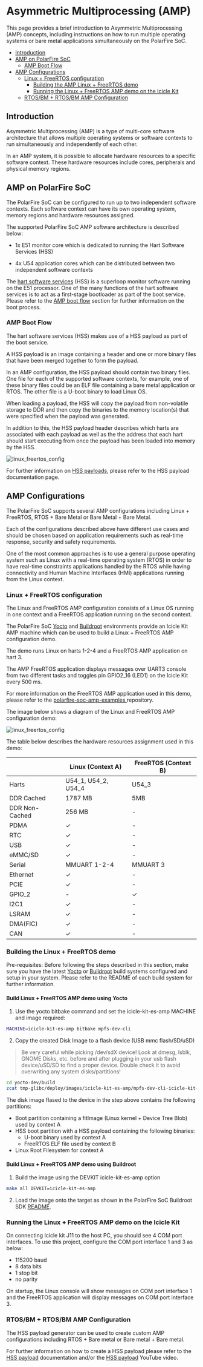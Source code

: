 
# Asymmetric Multiprocessing (AMP)

This page provides a brief introduction to Asymmetric Multiprocessing (AMP) concepts, including instructions on how to run multiple operating systems or bare metal applications simultaneously on the PolarFire SoC.

- [Introduction](#introduction)
- [AMP on PolarFire SoC](#amp-overview)
    - [AMP Boot Flow](#amp-boot-flow)
- [AMP Configurations](#amp-configs)
    - [Linux + FreeRTOS configuration](#amp-linux-freertos)
        - [Building the AMP Linux + FreeRTOS demo](#linux-freertos-build)
        - [Running the Linux + FreeRTOS AMP demo on the Icicle Kit](#linux-freertos-run)
    - [RTOS/BM + RTOS/BM AMP Configuration](#amp-other-configs)

## Introduction <a name="introduction"></a>

Asymmetric Multiprocessing (AMP) is a type of multi-core software architecture that allows multiple operating systems or software contexts to run simultaneously and independently of each other.

In an AMP system, it is possible to allocate hardware resources to a specific software context. These hardware resources include cores, peripherals and physical memory regions.

## AMP on PolarFire SoC <a name="amp-overview"></a>

The PolarFire SoC can be configured to run up to two independent software contexts. Each software context can have its own operating system, memory regions and hardware resources assigned.

The supported PolarFire SoC AMP software architecture is described below:

- 1x E51 monitor core which is dedicated to running the Hart Software Services (HSS)

- 4x U54 application cores which can be distributed between two independent software contexts

The [hart software services](https://github.com/polarfire-soc/hart-software-services) (HSS) is a superloop monitor software running on the E51 processor. One of the many functions of the hart software services is to act as a first-stage bootloader as part of the boot service. Please refer to the  [AMP boot flow](#amp-boot-flow) section for further information on the boot process.

### AMP Boot Flow<a name="amp-boot-flow"></a>

The hart software services (HSS) makes use of a HSS payload as part of the boot service. 

A HSS payload is an image containing a header and one or more binary files that have been merged together to form the payload. 

In an AMP configuration, the HSS payload should contain two binary files. One file for each of the supported software contexts, for example, one of these binary files could be an ELF file containing a bare metal application or RTOS. The other file is a U-boot binary to load Linux OS.

When loading a payload, the HSS will copy the payload from non-volatile storage to DDR and then copy the binaries to the memory location(s) that were specified when the payload was generated.

In addition to this, the HSS payload header describes which harts are associated with each payload as well as the the address that each hart should start executing from once the payload has been loaded into memory by the HSS.

![linux_freertos_config](images/amp-boot-flow.png)

For further information on [HSS payloads](https://github.com/polarfire-soc/polarfire-soc-documentation/blob/master/software-development/hss-payloads.md), please refer to the HSS payload documentation page.

## AMP Configurations<a name="amp-configs"></a>

The PolarFire SoC supports several AMP configurations including Linux + FreeRTOS, RTOS + Bare Metal or Bare Metal + Bare Metal. 

Each of the configurations described above have different use cases and should be chosen based on application requirements such as real-time response, security and safety requirements.

One of the most common approaches is to use a general purpose operating system such as Linux with a real-time operating system (RTOS) in order to have real-time constraints applications handled by the RTOS while having connectivity and Human Machine Interfaces (HMI) applications running from the Linux context. 

### Linux + FreeRTOS configuration<a name="amp-linux-freertos"></a>

The Linux and FreeRTOS AMP configuration consists of a Linux OS running in one context and a FreeRTOS application running on the second context.

The PolarFire SoC [Yocto](https://github.com/polarfire-soc/meta-polarfire-soc-yocto-bsp) and [Buildroot](https://github.com/polarfire-soc/polarfire-soc-buildroot-sdk) environments provide an Icicle Kit AMP machine which can be used to build a Linux + FreeRTOS AMP configuration demo.

The demo runs Linux on harts 1-2-4 and a FreeRTOS AMP application on hart 3.

The AMP FreeRTOS application displays messages over UART3 console from two different tasks and toggles pin GPIO2_16 (LED1) on the Icicle Kit every 500 ms.

For more information on the FreeRTOS AMP application used in this demo, please refer to the [polarfire-soc-amp-examples ](https://github.com/polarfire-soc/polarfire-soc-amp-examples) repository.

The image below shows a diagram of the Linux and FreeRTOS AMP configuration demo:

![linux_freertos_config](images/linux-freertos-amp.png)

The table below describes the hardware resources assignment used in this demo:

|                | Linux (Context A)           | FreeRTOS (Context B)        |
|----------------|-----------------------------|-----------------------------|
| Harts          | U54_1, U54_2, U54_4         | U54_3                       |
| DDR Cached     | 1787 MB                     | 5MB                         |
| DDR Non-Cached | 256 MB                      |  -                          |
| PDMA           | ✓                           |  -                          |
| RTC            | ✓                           |  -                          |
| USB            | ✓                           |  -                          |
| eMMC/SD        | ✓                           |  -                          |
| Serial         | MMUART 1-2-4                | MMUART 3                    |
| Ethernet       | ✓                           |  -                          |
| PCIE           | ✓                           |  -                          |
| GPIO_2         | -                           |  ✓                          |
| I2C1           | ✓                           |  -                          |
| LSRAM          | ✓                           |  -                          |
| DMA(FIC)       | ✓                           |  -                          |
| CAN            | ✓                           |  -                          |

### Building the Linux + FreeRTOS demo<a name="linux-freertos-build"></a>

Pre-requisites: Before following the steps described in this section, make sure you have the latest [Yocto](https://github.com/polarfire-soc/meta-polarfire-soc-yocto-bsp) or [Buildroot](https://github.com/polarfire-soc/polarfire-soc-buildroot-sdk) build systems configured and setup in your system. Please refer to the README of each build system for further information.

#### Build Linux + FreeRTOS AMP demo using Yocto

1. Use the yocto bitbake command and set the icicle-kit-es-amp MACHINE and image required:

```bash
MACHINE=icicle-kit-es-amp bitbake mpfs-dev-cli
```

2. Copy the created Disk Image to a flash device (USB mmc flash/SD/uSD)

> Be very careful while picking /dev/sdX device! Look at dmesg, lsblk, GNOME Disks, etc. before and after plugging in your usb flash device/uSD/SD to find a proper device. Double check it to avoid overwriting any system disks/partitions!
> 
```bash
cd yocto-dev/build
zcat tmp-glibc/deploy/images/icicle-kit-es-amp/mpfs-dev-cli-icicle-kit-es-amp.wic.gz | sudo dd of=/dev/sdX bs=4096 iflag=fullblock oflag=direct conv=fsync status=progress
```

The disk image flased to the device in the step above contains the following partitions:

- Boot partition containing a fitImage (Linux kernel + Device Tree Blob) used by context A
- HSS boot partition with a HSS payload containing the following binaries:
    - U-boot binary used by context A
    - FreeRTOS ELF file used by context B
- Linux Root Filesystem for context A

#### Build Linux + FreeRTOS AMP demo using Buildroot

1. Build the image using the DEVKIT icicle-kit-es-amp option

```bash
make all DEVKIT=icicle-kit-es-amp
```

2. Load the image onto the target as shown in the PolarFire SoC Buildroot SDK [README](https://github.com/polarfire-soc/polarfire-soc-buildroot-sdk).

### Running the Linux + FreeRTOS AMP demo on the Icicle Kit<a name="linux-freertos-run"></a>

On connecting Icicle kit J11 to the host PC, you should see 4 COM port interfaces. To use this project, configure the COM port interface 1 and 3 as below:

- 115200 baud
- 8 data bits
- 1 stop bit
- no parity

On startup, the Linux console will show messages on COM port interface 1 and the FreeRTOS application will display messages on COM port interface 3.

### RTOS/BM + RTOS/BM AMP Configuration <a name="amp-other-configs"></a>

The HSS payload generator can be used to create custom AMP configurations including RTOS + Bare metal or Bare metal + Bare metal.

For further information on how to create a HSS payload please refer to the [HSS payload](https://github.com/polarfire-soc/polarfire-soc-documentation/blob/master/software-development/hss-payloads.md) documentation and/or the [HSS payload](https://www.youtube.com/watch?v=Gk_R0l26vXo&ab_channel=MicrochipTechnology) YouTube video.

